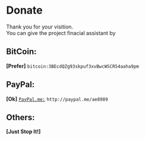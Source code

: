 # Donate    
Thank you for your visition.    
You can give the project finacial assistant by    
## BitCoin: 
**[Prefer]** ```bitcoin:3BEcdQZg93skpuf3xvBwcWSCR54aaha9pm```    
## PayPal: 
**[Ok]** [```PayPal.me:```](http://paypal.me/ae8989) ```http://paypal.me/ae8989```     
## Others:  
**[Just Stop It!]**
